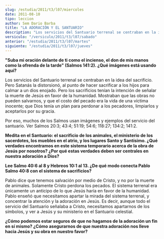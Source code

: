```yaml
---
slug: /estudia/2011/t3/l07/miercoles
date: 2011-08-10
tipo: leccion
author: Sem Dario Barba
title: "LA ADORACIÓN Y EL SANTUARIO"
description: "Los servicios del Santuario terrenal se centraban en la idea del sacrificio.  Pero Satanás la distorsionó, al punto de hacer sacrificar a los hijos para  calmar a un dios enojado. Pero los sacrificios tenían la intención de señalar  la muerte de Jesús en favor de la humanidad."
versiculo: "/versiculo/2011/t3/l07/sabado"
anterior: "/estudia/2011/t3/l07/martes"
siguiente: "/estudia/2011/t3/l07/jueves"
---
```


**"Suba mi oración delante de ti como el incienso, el don de mis manos como la ofrenda de la tarde" (Salmos 141:2). ¿Qué imágenes está usando aquí?**

Los servicios del Santuario terrenal se centraban en la idea del sacrificio. Pero Satanás la distorsionó, al punto de hacer sacrificar a los hijos para calmar a un dios enojado. Pero los sacrificios tenían la intención de señalar la muerte de Jesús en favor de la humanidad. Mostraban que las obras no pueden salvarnos, y que el costo del pecado era la vida de una víctima inocente; que Dios tenía un plan para perdonar a los pecadores, limpiarlos y aceptarlos por su gracia.

Por eso, muchos de los Salmos usan imágenes y ejemplos del servicio del santuario. Ver Salmos 20:3; 43:4; 51:19; 54:6; 118:27; 134:2; 141:2.

**Medita en el Santuario: el sacrificio de los animales, el ministerio de los sacerdotes, los muebles en el atrio, y los lugares Santo y Santísimo. ¿Qué verdades encontramos en este sistema temporario acerca de la obra de Jesús por nosotros? ¿Por qué estas verdades deben ser centrales en nuestra adoración a Dios?**

**Lee Salmo 40:6 al 8 y Hebreos 10:1 al 13. ¿De qué modo conecta Pablo Salmo 40:8 con el sistema de sacrificios?**

Pablo dice que tenemos salvación por medio de Cristo, y no por la muerte de animales. Solamente Cristo perdona los pecados. El sistema terrenal era únicamente un anticipo de lo que Jesús haría en favor de la humanidad. Pablo enseñó que necesitamos apartar la mirada del sistema terrenal, y concentrar la atención y la adoración en Jesús. Es decir, aunque todo el servicio del Santuario señalaba a Cristo, necesitamos apartarnos de los símbolos, y ver a Jesús y su ministerio en el Santuario celestial.

**¿Cómo podemos estar seguros de que no hagamos de la adoración un fin en sí mismo? ¿Cómo asegurarnos de que nuestra adoración nos lleve hacia Jesús y su obra en nuestro favor?**
